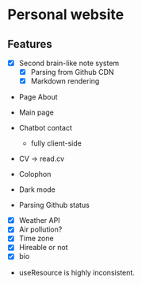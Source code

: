# Personal website

## Features

- [x] Second brain-like note system
  - [x] Parsing from Github CDN
  - [x] Markdown rendering
- Page About
- Main page
- Chatbot contact
  - fully client-side
- CV -> read.cv
- Colophon
- Dark mode

- Parsing Github status

- [x] Weather API
- [x] Air pollution?
- [x] Time zone
- [x] Hireable or not
- [x] bio

- useResource is highly inconsistent.
